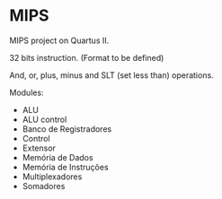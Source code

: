 # MIPS
MIPS project on Quartus II.

32 bits instruction.
(Format to be defined)


And, or, plus, minus and SLT (set less than) operations. 


Modules:
- ALU
- ALU control
- Banco de Registradores
- Control
- Extensor
- Memória de Dados
- Memória de Instruções
- Multiplexadores
- Somadores

